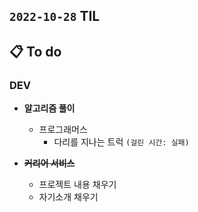 ## `2022-10-28` TIL

## 📋 To do

### DEV

+ **알고리즘 풀이**
  + 프로그래머스
    + 다리를 지나는 트럭 `(걸린 시간: 실패)`

+ ~~**커리어 서비스**~~
  + 프로젝트 내용 채우기
  + 자기소개 채우기